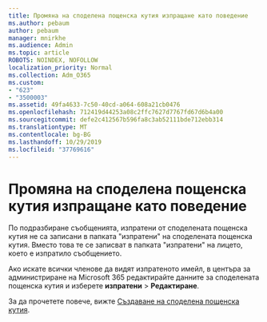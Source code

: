 ```yaml
---
title: Промяна на споделена пощенска кутия изпращане като поведение
ms.author: pebaum
author: pebaum
manager: mnirkhe
ms.audience: Admin
ms.topic: article
ROBOTS: NOINDEX, NOFOLLOW
localization_priority: Normal
ms.collection: Adm_O365
ms.custom:
- "623"
- "3500003"
ms.assetid: 49fa4633-7c50-40cd-a064-608a21cb0476
ms.openlocfilehash: 712419d44253a08c2ffc7627d7767fd67d6b4a00
ms.sourcegitcommit: defe2c412567b596fa8c3ab52111bde712ebb314
ms.translationtype: MT
ms.contentlocale: bg-BG
ms.lasthandoff: 10/29/2019
ms.locfileid: "37769616"
---
```

# <a name="changing-shared-mailbox-send-as-behavior"></a>Промяна на споделена пощенска кутия изпращане като поведение

По подразбиране съобщенията, изпратени от споделената пощенска кутия не са записани в папката "изпратени" на споделената пощенска кутия. Вместо това те се записват в папката "изпратени" на лицето, което е изпратило съобщението.
  
Ако искате всички членове да видят изпратеното имейл, в центъра за администриране на Microsoft 365 редактирайте данните за споделената пощенска кутия и изберете **изпратени** \> **Редактиране**.
  
За да прочетете повече, вижте [Създаване на споделена пощенска кутия](https://docs.microsoft.com/office365/admin/email/create-a-shared-mailbox).
  